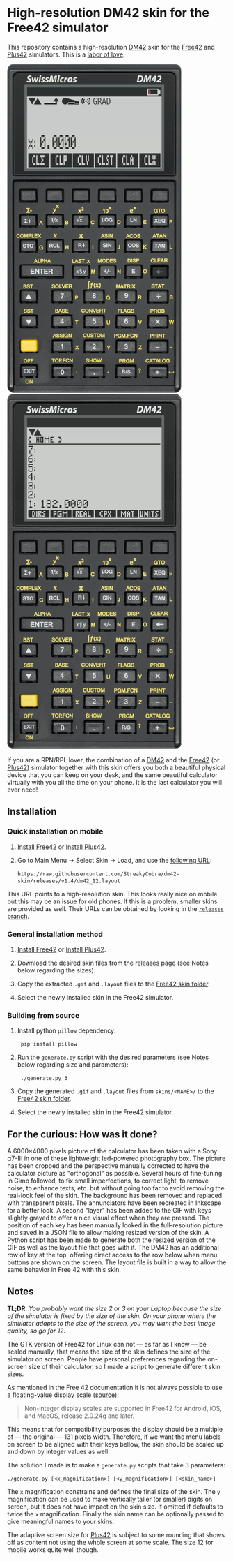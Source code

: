 # High-resolution DM42 skin for the Free42 simulator

This repository contains a high-resolution [DM42][] skin for the [Free42][] and
[Plus42][] simulators. This is a [labor of love](#for-the-curious-how-was-it-done).

![thumbnail free42](thumbnail_free42.png)
![thumbnail plus42](thumbnail_plus42.png)

If you are a RPN/RPL lover, the combination of a [DM42][] and the [Free42][] (or
[Plus42][]) simulator together with this skin offers you both a beautiful
physical device that you can keep on your desk, and the same beautiful
calculator virtually with you all the time on your phone. It is the last
calculator you will ever need!

[DM42]: https://www.swissmicros.com/product/dm42
[Free42]: https://thomasokken.com/free42/
[Plus42]: https://thomasokken.com/plus42/

## Installation

### Quick installation on mobile

1. [Install Free42][] or [Install Plus42][].

2. Go to Main Menu -> Select Skin -> Load, and use the [following
   URL](https://raw.githubusercontent.com/StreakyCobra/dm42-skin/releases/v1.4/dm42_12.layout):

       https://raw.githubusercontent.com/StreakyCobra/dm42-skin/releases/v1.4/dm42_12.layout

This URL points to a high-resolution skin. This looks really nice on mobile but
this may be an issue for old phones. If this is a problem, smaller skins are
provided as well. Their URLs can be obtained by looking in the [`releases`
branch](https://github.com/StreakyCobra/dm42-skin/tree/releases).

### General installation method

1. [Install Free42][] or [Install Plus42][].

2. Download the desired skin files from the [releases page][] (see
   [Notes](#Notes) below regarding the sizes).

3. Copy the extracted `.gif` and `.layout` files to the [Free42 skin folder][].

4. Select the newly installed skin in the Free42 simulator.

[Install Free42]: https://thomasokken.com/free42/#downloads
[Install Plus42]: https://thomasokken.com/plus42/#downloads
[releases page]: https://github.com/StreakyCobra/dm42-skin/releases
[Free42 skin folder]: https://thomasokken.com/free42/skins/README.html


### Building from source

1. Install python `pillow` dependency:

        pip install pillow

2. Run the `generate.py` script with the desired parameters (see [Notes](#Notes)
   below regarding size and parameters):

        ./generate.py 3

3. Copy the generated `.gif` and `.layout` files from `skins/<NAME>/` to the
   [Free42 skin folder][].

4. Select the newly installed skin in the Free42 simulator.

## For the curious: How was it done?

A 6000×4000 pixels picture of the calculator has been taken with a Sony α7-III
in one of these lightweight led-powered photography box. The picture has been
cropped and the perspective manually corrected to have the calculator picture as
"orthogonal" as possible. Several hours of fine-tuning in Gimp followed, to fix
small imperfections, to correct light, to remove noise, to enhance texts, etc.
but without going too far to avoid removing the real-look feel of the skin. The
background has been removed and replaced with transparent pixels. The
annunciators have been recreated in Inkscape for a better look. A second "layer"
has been added to the GIF with keys slightly grayed to offer a nice visual
effect when they are pressed. The position of each key has been manually looked
in the full-resolution picture and saved in a JSON file to allow making resized
version of the skin. A Python script has been made to generate both the resized
version of the GIF as well as the layout file that goes with it. The DM42 has
an additional row of key at the top, offering direct access to the row below
when menu buttons are shown on the screen. The layout file is built in a way to
allow the same behavior in Free 42 with this skin.

## Notes

**TL;DR**: _You probably want the size 2 or 3 on your Laptop because the size of
the simulator is fixed by the size of the skin. On your phone where the
simulator adapts to the size of the screen, you may want the best image quality,
so go for 12._

The GTK version of Free42 for Linux can not — as far as I know — be scaled
manually, that means the size of the skin defines the size of the simulator on
screen. People have personal preferences regarding the on-screen size of
their calculator, so I made a script to generate different skin sizes.

As mentioned in the Free 42 documentation it is not always possible to use a
floating-value display scale
([source](https://thomasokken.com/free42/skins/#nonint)):

> Non-integer display scales are supported in Free42 for Android, iOS, and
> MacOS, release 2.0.24g and later.

This means that for compatibility purposes the display should be a multiple of
— the original — 131 pixels width. Therefore, if we want the menu labels on
screen to be aligned with their keys bellow, the skin should be scaled up and
down by integer values as well.

The solution I made is to make a `generate.py` scripts that take 3 parameters:

    ./generate.py [<x_magnification>] [<y_magnification>] [<skin_name>]

The `x` magnification constrains and defines the final size of the skin. The `y`
magnification can be used to make vertically taller (or smaller) digits on
screen, but it does not have impact on the skin size. If omitted if defaults to
twice the `x` magnification. Finally the skin name can be optionally passed to
give meaningful names to your skins.

The adaptive screen size for [Plus42][] is subject to some rounding that shows
off as content not using the whole screen at some scale. The size 12 for mobile
works quite well though.
